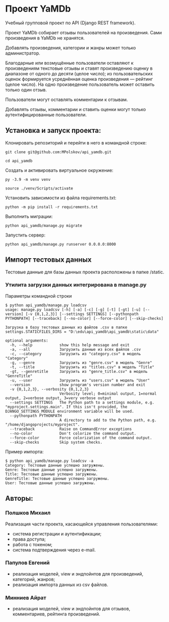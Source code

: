 # Проект YaMDb
Учебный групповой проект по API (Django REST framework).

Проект YaMDb собирает отзывы пользователей на произведения. Сами произведения в YaMDb не хранятся.

Добавлять произведения, категории и жанры может только администратор.

Благодарные или возмущённые пользователи оставляют к произведениям текстовые отзывы и ставят произведению оценку в диапазоне от одного до десяти (целое число); из пользовательских оценок формируется усреднённая оценка произведения — рейтинг (целое число). На одно произведение пользователь может оставить только один отзыв.

Пользователи могут оставлять комментарии к отзывам.

Добавлять отзывы, комментарии и ставить оценки могут только аутентифицированные пользователи.

## Установка и запуск проекта:
Клонировать репозиторий и перейти в него в командной строке:
```
git clone git@github.com:MPolskov/api_yamdb.git
```
```
cd api_yamdb
```
Cоздать и активировать виртуальное окружение:
```
py -3.9 -m venv venv
```
```
source ./venv/Scripts/activate
```
Установить зависимости из файла requirements.txt:
```
python -m pip install -r requirements.txt
```
Выполнить миграции:
```
python api_yamdb/manage.py migrate
```
Запустить сервер:
```
python api_yamdb/manage.py runserver 0.0.0.0:8000
```

## Импорт тестовых данных
Тестовые данные для базы данных проекта расположены в папке /static.

### Утилита загрузки данных интегрирована в manage.py
Параметры командной строки
```
$ python api_yamdb/manage.py loadcsv
usage: manage.py loadcsv [-h] [-a] [-c] [-g] [-t] [-gt] [-u] [--version] [-v {0,1,2,3}] [--settings SETTINGS] [--pythonpath PYTHONPATH] [--traceback] [--no-color] [--force-color] [--skip-checks]

Загрузка в базу тестовых данных из файлов .csv в папке settings.STATICFILES_DIRS = "D:\edu\api_yamdb\api_yamdb\static\data"

optional arguments:
  -h, --help            show this help message and exit
  -a, --all             Загрузить данные из всех файлов .csv
  -c, --category        Загрузить из "category.csv" в модель "Category"
  -g, --genre           Загрузить из "genre.csv" в модель "Genre"
  -t, --title           Загрузить из "titles.csv" в модель "Title"
  -gt, --genretitle     Загрузить из "genre_title.csv" в модель "GenreTitle"
  -u, --user            Загрузить из "users.csv" в модель "User"
  --version             show program's version number and exit
  -v {0,1,2,3}, --verbosity {0,1,2,3}
                        Verbosity level; 0=minimal output, 1=normal output, 2=verbose output, 3=very verbose output
  --settings SETTINGS   The Python path to a settings module, e.g. "myproject.settings.main". If this isn't provided, the DJANGO_SETTINGS_MODULE environment variable will be used.
  --pythonpath PYTHONPATH
                        A directory to add to the Python path, e.g. "/home/djangoprojects/myproject".
  --traceback           Raise on CommandError exceptions
  --no-color            Don't colorize the command output.
  --force-color         Force colorization of the command output.
  --skip-checks         Skip system checks.
```
Пример импорта:
```
$ python api_yamdb/manage.py loadcsv -a
Category: Тестовые данные успешно загружены.
Genre: Тестовые данные успешно загружены.
Title: Тестовые данные успешно загружены.
GenreTitle: Тестовые данные успешно загружены.
User: Тестовые данные успешно загружены.
```
## Авторы:
### Полшков Михаил
Реализация части проекта, касающейся управления пользователями:
- система регистрации и аутентификации;
- права доступа;
- работа с токеном;
- система подтверждения через e-mail.
### Папулов Евгений
- реализация моделей, view и эндпойнтов для произведений, категорий, жанров;
- реализация импорта данных из csv файлов.
### Минниев Айрат
- реализация моделей, view и эндпойнтов для отзывов, комментариев, рейтинга произведений.
